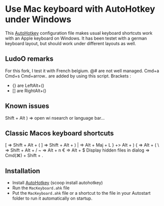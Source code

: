 # Use Mac keyboard with AutoHotkey under Windows

This [AutoHotkey](http://www.autohotkey.com/) configuration file makes usual keyboard shortcuts work with an Apple keyboard on Windows. It has been testet with a german keyboard layout, but should work under different layouts as well.

## LudoO remarks

For this fork, I test it with French belgium.
@# are not well managed.
Cmd+a Cmd+s Cmd+arrow.. are added by using this script.
Brackets :

* {} are LeftAlt+()
* [] are RightAlt+()

## Known issues

Shift + Alt ) => open wi nsearch or language bar...

## Classic Macos keyboard shortcuts

[ => Shift + Alt + (
] => Shift + Alt + )
| => Alt + Maj + L
} +> Alt + )
{ => Alt + (
\ => Shift + Alt + /
~ => Alt + n
€ => Alt + $
Display hidden files in dialog => Cmd(⌘) + Shift + .

## Installation

* Install [AutoHotkey](http://www.autohotkey.com/)  (scoop install autohotkey)
* Run the `MacKeyboard.ahk` file
* Put the `MacKeyboard.ahk` file or a shortcut to the file in your Autostart folder to run it automatically on startup.
